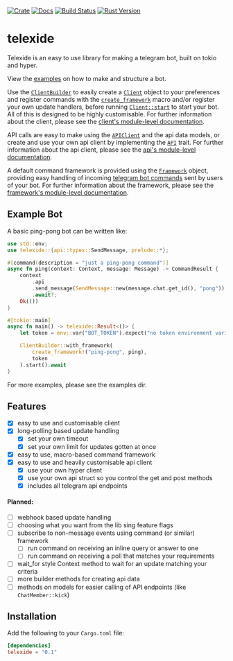 [![Crate](https://img.shields.io/crates/v/telexide?style=flat-square)](https://crates.io/crates/telexide)
[![Docs](https://docs.rs/telexide/badge.svg)](https://docs.rs/telexide)
[![Build Status](https://img.shields.io/endpoint.svg?url=https%3A%2F%2Factions-badge.atrox.dev%2Fbaev1%2Ftelexide%2Fbadge&style=flat-square)](https://actions-badge.atrox.dev/baev1/telexide/goto)
[![Rust Version](https://img.shields.io/badge/rust-1.41.0+-93450a.svg?style=flat-square)](https://blog.rust-lang.org/2020/01/30/Rust-1.41.0.html)

# telexide

Telexide is an easy to use library for making a telegram bot, built on tokio and hyper.

View the [examples] on how to make and structure a bot.

Use the [`ClientBuilder`] to easily create a [`Client`] object to your
preferences and register commands with the [`create_framework`] macro and/or
register your own update handlers, before running [`Client::start`] to start
your bot. All of this is designed to be highly customisable. For further
information about the client, please see the [client's module-level
documentation][client].

API calls are easy to make using the [`APIClient`] and the api data models,
or create and use your own api client by implementing the [`API`] trait. For
further information about the api client, please see the [api's module-level
documentation][api].

A default command framework is provided using the [`Framework`] object,
providing easy handling of incoming [telegram bot commands][tg_commands]
sent by users of your bot. For further information about the framework,
please see the [framework's module-level documentation][framework].

## Example Bot

A basic ping-pong bot can be written like:

```rust
use std::env;
use telexide::{api::types::SendMessage, prelude::*};

#[command(description = "just a ping-pong command")]
async fn ping(context: Context, message: Message) -> CommandResult {
    context
        .api
        .send_message(SendMessage::new(message.chat.get_id(), "pong"))
        .await?;
    Ok(())
}

#[tokio::main]
async fn main() -> telexide::Result<()> {
    let token = env::var("BOT_TOKEN").expect("no token environment variable set");

    ClientBuilder::with_framework(
        create_framework!("ping-pong", ping),
        token
    ).start().await
}
```

For more examples, please see the examples dir.

## Features

- [X] easy to use and customisable client
- [X] long-polling based update handling
    - [X] set your own timeout
    - [X] set your own limit for updates gotten at once
- [X] easy to use, macro-based command framework
- [X] easy to use and heavily customisable api client
    - [X] use your own hyper client
    - [X] use your own api struct so you control the get and post methods
    - [X] includes all telegram api endpoints

#### Planned:
- [ ] webhook based update handling
- [ ] choosing what you want from the lib sing feature flags
- [ ] subscribe to non-message events using command (or similar) framework
    - [ ] run command on receiving an inline query or answer to one
    - [ ] run command on receiving a poll that matches your requirements
- [ ] wait_for style Context method to wait for an update matching your criteria
- [ ] more builder methods for creating api data
- [ ] methods on models for easier calling of API endpoints (like `ChatMember::kick`)

## Installation

Add the following to your `Cargo.toml` file:
```toml
[dependencies]
telexide = "0.1"
```

[examples]: https://github.com/Baev1/telexide/blob/master/examples
[client]: https://docs.rs/telexide/client/index.html
[`ClientBuilder`]: https://docs.rs/telexide/client/struct.ClientBuilder.html
[`Client`]: https://docs.rs/telexide/client/struct.Client.html
[`Client::start`]: https://docs.rs/telexide/client/struct.Client.html#method.start
[`APIClient`]: https://docs.rs/telexide/api/struct.APIClient.html
[`API`]: https://docs.rs/telexide/api/trait.API.html
[api]: https://docs.rs/telexide/api/index.html
[`create_framework`]: https://docs.rs/telexide/macro.create_framework.html
[tg_commands]: https://core.telegram.org/bots#commands
[`Framework`]: https://docs.rs/telexide/framework/struct.Framework.html
[framework]: https://docs.rs/telexide/framework/index.html
